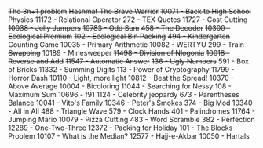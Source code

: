 ~~The 3n+1 problem~~
~~Hashmat The Brave Warrior~~
~~10071 - Back to High School Physics~~
~~11172 - Relational Operator~~
~~272 - TEX Quotes~~
~~11727 - Cost Cutting~~
~~10038 - Jolly Jumpers~~
~~10783 - Odd Sum~~
~~458 - The Decoder~~
~~10300 - Ecological Premium~~
~~102 - Ecological Bin Packing~~
~~494 - Kindergarten Counting Game~~
~~10035 - Primary Arithmetic~~
10082 - WERTYU
~~299 - Train Swapping~~
10189 - Minesweeper
~~11498 - Division of Nlogonia~~
~~10018 - Reverse and Add~~
~~11547 - Automatic Answer~~
~~136 - Ugly Numbers~~
591 - Box of Bricks
11332 - Summing Digits
113 - Power of Cryptography
11799 - Horror Dash
10110 - Light, more light
10812 - Beat the Spread!
10370 - Above Average
10004 - Bicoloring
11044 - Searching for Nessy
108 - Maximum Sum
10696 - f91
1124 - Celebrity jeopardy
673 - Parentheses Balance
10041 - Vito's Family
10346 - Peter's Smokes
374 - Big Mod
10340 - All in All
488 - Triangle Wave
579 - Clock Hands
401 - Palindromes
11764 - Jumping Mario
10079 - Pizza Cutting
483 - Word Scramble
382 - Perfection
12289 - One-Two-Three
12372 - Packing for Holiday
101 - The Blocks Problem
10107 - What is the Median?
12577 - Hajj-e-Akbar
10050 - Hartals